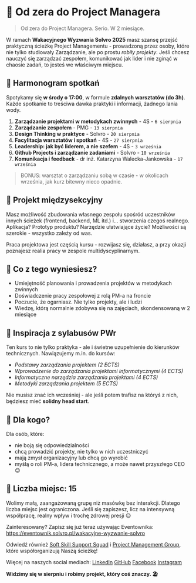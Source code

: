 # 🧭 Od zera do Project Managera

> Od zera do Project Managera. Serio. W 2 miesiące.

W ramach **Wakacyjnego Wyzwania Solvro 2025** masz szansę przejść praktyczną ścieżkę Project Managementu - prowadzoną przez osoby, które nie tylko studiowały Zarządzanie, ale po prostu *robiły projekty*. Jeśli chcesz nauczyć się zarządzać zespołem, komunikować jak lider i nie zginąć w chaosie zadań, to jesteś we właściwym miejscu.

## 📅 Harmonogram spotkań

Spotykamy się **w środy o 17:00**, w formule **zdalnych warsztatów (do 3h)**. Każde spotkanie to treściwa dawka praktyki i informacji, żadnego lania wody.

1. **Zarządzanie projektami w metodykach zwinnych** - 4S - `6 sierpnia`
2. **Zarządzanie zespołem** - PMG - `13 sierpnia`
3. **Design Thinking w praktyce** - Solvro - `20 sierpnia`
4. **Facylitacja warsztatów i spotkań** - 4S - `27 sierpnia`
5. **Leadership: jak być liderem, a nie szefem** - 4S - `3 września`
6. **Github Projects i zarządzanie zadaniami** - Solvro - `10 września`
7. **Komunikacja i feedback** - dr inż. Katarzyna Walecka-Jankowska - `17 września`

> BONUS: warsztat o zarządzaniu sobą w czasie - w okolicach września, jak kurz bitewny nieco opadnie.

## 🧪 Projekt międzysekcyjny

Masz możliwość zbudowania własnego zespołu spośród uczestników innych ścieżek (frontend, backend, ML itd.) i... stworzenia czegoś realnego. Aplikacja? Prototyp produktu? Narzędzie ułatwiające życie? Możliwości są szerokie - wszystko zależy od was.

Praca projektowa jest częścią kursu - rozwijasz się, działasz, a przy okazji poznajesz realia pracy w zespole multidyscyplinarnym.

## 🧠 Co z tego wyniesiesz?

* Umiejętność planowania i prowadzenia projektów w metodykach zwinnych
* Doświadczenie pracy zespołowej z rolą PM-a na froncie
* Poczucie, że ogarniasz. Nie tylko projekty, ale i ludzi
* Wiedzę, którą normalnie zdobywa się na zajęciach, skondensowaną w 2 miesiące

## 💼 Inspiracja z sylabusów PWr

Ten kurs to nie tylko praktyka - ale i świetne uzupełnienie do kierunków technicznych. Nawiązujemy m.in. do kursów:

* *Podstawy zarządzania projektem (2 ECTS)*
* *Wprowadzenie do zarządzania projektami informatycznymi (4 ECTS)*
* *Informatyczne narzędzia zarządzania projektami (4 ECTS)*
* *Metodyki zarządzania projektem (5 ECTS)*

Nie musisz znać ich wcześniej - ale jeśli potem trafisz na któryś z nich, będziesz mieć **solidny head start**.

## 🎯 Dla kogo?

Dla osób, które:

* nie boją się odpowiedzialności
* chcą prowadzić projekty, nie tylko w nich uczestniczyć
* mają zmysł organizacyjny lub chcą go wyrobić
* myślą o roli PM-a, lidera technicznego, a może nawet przyszłego CEO 😉

## 👥 Liczba miejsc: 15

Wolimy małą, zaangażowaną grupę niż masówkę bez interakcji. Dlatego liczba miejsc jest ograniczona. Jeśli się zapiszesz, licz na intensywną współpracę, realny wpływ i trochę zdrowej presji 😌

Zainteresowany? Zapisz się już teraz używając Eventownika: 
https://eventownik.solvro.pl/wakacyjne-wyzwanie-solvro 

Odwiedź również [Soft Skill Support Squad](https://4s.pwr.edu.pl/) i [Project Management Group](https://www.pmgroup.pwr.edu.pl/), które współorganizują Naszą ścieżkę!

Więcej na naszych social mediach:
[LinkedIn](https://www.linkedin.com/company/knsolvro/)
[GitHub](https://github.com/solvro)
[Facebook](https://www.facebook.com/knsolvro)
[Instagram](https://www.instagram.com/knsolvro)

**Widzimy się w sierpniu i robimy projekt, który coś znaczy. 🏖️**
